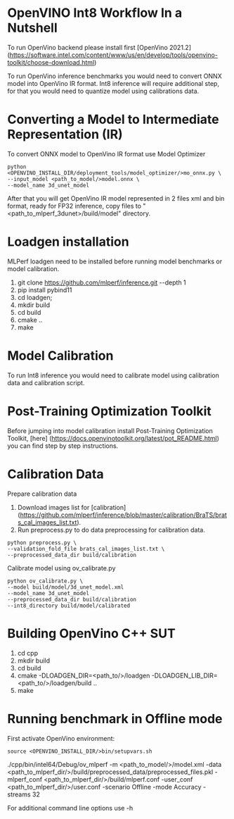 #  OpenVINO Int8 Workflow In a Nutshell

To run OpenVino backend please install first [OpenVino 2021.2] (https://software.intel.com/content/www/us/en/develop/tools/openvino-toolkit/choose-download.html)

To run OpenVino inference benchmarks you would need to convert ONNX model into OpenVino IR format. Int8 inference will require additional step, for that you would need to quantize model using calibrations data.


# Converting a Model to Intermediate Representation (IR)

To convert ONNX model to OpenVino IR format use Model Optimizer

```
python <OPENVINO_INSTALL_DIR/deployment_tools/model_optimizer/>mo_onnx.py \
--input_model <path_to_model/>model.onnx \
--model_name 3d_unet_model
```

After that you will get OpenVino IR model represented in 2 files xml and bin format, ready for FP32 inference, copy files to "<path_to_mlperf_3dunet>/build/model" directory.

# Loadgen installation

MLPerf loadgen need to be installed before running model benchmarks or model calibration.

1. git clone https://github.com/mlperf/inference.git --depth 1
2. pip install pybind11
3. cd loadgen; 
4. mkdir build
5. cd build
6. cmake ..
7. make

# Model Calibration

To run Int8 inference you would need to calibrate model using calibration data and calibration script.

# Post-Training Optimization Toolkit

Before jumping into model calibration install Post-Training Optimization Toolkit, [here] (https://docs.openvinotoolkit.org/latest/pot_README.html) you can find step by step instructions.

# Calibration Data

Prepare calibration data

1. Download images list for [calibration] (https://github.com/mlperf/inference/blob/master/calibration/BraTS/brats_cal_images_list.txt).
2. Run preprocess.py to do data preprocessing for calibration data.

```
python preprocess.py \
--validation_fold_file brats_cal_images_list.txt \
--preprocessed_data_dir build/calibration
```

Calibrate model using ov_calibrate.py

```
python ov_calibrate.py \
--model build/model/3d_unet_model.xml
--model_name 3d_unet_model
--preprocessed_data_dir build/calibration
--int8_directory build/model/calibrated
```

# Building OpenVino C++ SUT

1. cd cpp
2. mkdir build
3. cd build
4. cmake -DLOADGEN_DIR=<path_to/>/loadgen -DLOADGEN_LIB_DIR=<path_to/>/loadgen/build  ..
5. make


# Running benchmark in Offline mode

First activate OpenVino environment:

```
source <OPENVINO_INSTALL_DIR/>bin/setupvars.sh
```

./cpp/bin/intel64/Debug/ov_mlperf -m <path_to_model/>/model.xml -data <path_to_mlperf_dir/>/build/preprocessed_data/preprocessed_files.pkl -mlperf_conf <path_to_mlperf_dir/>/build/mlperf.conf -user_conf <path_to_mlperf_dir/>/user.conf -scenario Offline -mode Accuracy -streams 32

For additional command line options use -h